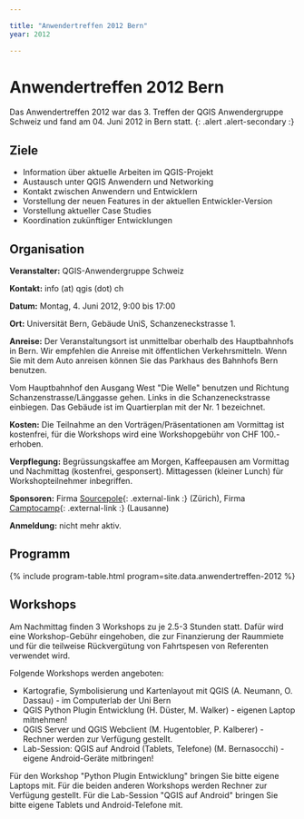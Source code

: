 ```yaml
---

title: "Anwendertreffen 2012 Bern"
year: 2012

---
```


# Anwendertreffen 2012 Bern

Das Anwendertreffen 2012 war das 3. Treffen der QGIS Anwendergruppe Schweiz und
fand am 04. Juni 2012 in Bern statt.
{: .alert .alert-secondary :}

## Ziele

* Information über aktuelle Arbeiten im QGIS-Projekt
* Austausch unter QGIS Anwendern und Networking
* Kontakt zwischen Anwendern und Entwicklern
* Vorstellung der neuen Features in der aktuellen Entwickler-Version
* Vorstellung aktueller Case Studies
* Koordination zukünftiger Entwicklungen

## Organisation

**Veranstalter:** QGIS-Anwendergruppe Schweiz

**Kontakt:** info (at) qgis (dot) ch

**Datum:** Montag, 4. Juni 2012, 9:00 bis 17:00

**Ort:** Universität Bern, Gebäude UniS, Schanzeneckstrasse 1.

**Anreise:** Der Veranstaltungsort ist unmittelbar oberhalb des Hauptbahnhofs in
Bern. Wir empfehlen die Anreise mit öffentlichen Verkehrsmitteln. Wenn Sie mit
dem Auto anreisen können Sie das Parkhaus des Bahnhofs Bern benutzen.

Vom Hauptbahnhof den Ausgang West "Die Welle" benutzen und Richtung
Schanzenstrasse/Länggasse gehen. Links in die Schanzeneckstrasse einbiegen. Das
Gebäude ist im Quartierplan mit der Nr. 1 bezeichnet.

**Kosten:** Die Teilnahme an den Vorträgen/Präsentationen am Vormittag ist
kostenfrei, für die Workshops wird eine Workshopgebühr von CHF 100.- erhoben.

**Verpflegung:** Begrüssungskaffee am Morgen, Kaffeepausen am Vormittag und
Nachmittag (kostenfrei, gesponsert). Mittagessen (kleiner Lunch) für
Workshopteilnehmer inbegriffen.

**Sponsoren:** Firma [Sourcepole](http://www.sourcepole.ch/){: .external-link :}
(Zürich), Firma [Camptocamp](http://www.camptocamp.com/){: .external-link :}
(Lausanne)

**Anmeldung:** nicht mehr aktiv.

## Programm

{% include program-table.html program=site.data.anwendertreffen-2012 %}

## Workshops

Am Nachmittag finden 3 Workshops zu je 2.5-3 Stunden statt. Dafür wird eine
Workshop-Gebühr eingehoben, die zur Finanzierung der Raummiete und für die
teilweise Rückvergütung von Fahrtspesen von Referenten verwendet wird.

Folgende Workshops werden angeboten:

* Kartografie, Symbolisierung und Kartenlayout mit QGIS (A. Neumann, O. Dassau) - im Computerlab der Uni Bern
* QGIS Python Plugin Entwicklung (H. Düster, M. Walker)  - eigenen Laptop mitnehmen!
* QGIS Server und QGIS Webclient (M. Hugentobler, P. Kalberer) - Rechner werden zur Verfügung gestellt.
* Lab-Session: QGIS auf Android (Tablets, Telefone) (M. Bernasocchi) - eigene Android-Geräte mitbringen!

Für den Workshop "Python Plugin Entwicklung" bringen Sie bitte eigene Laptops mit. Für die beiden anderen Workshops werden Rechner zur Verfügung gestellt. Für die Lab-Session "QGIS auf Android" bringen Sie bitte eigene Tablets und Android-Telefone mit.
